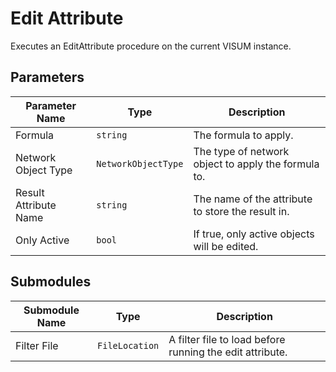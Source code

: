 # Edit Attribute

Executes an EditAttribute procedure on the current VISUM instance.

## Parameters

| Parameter Name | Type | Description |
|----------------|------|-------------|
|Formula|`string`| The formula to apply.|
|Network Object Type|`NetworkObjectType`| The type of network object to apply the formula to.|
|Result Attribute Name|`string`| The name of the attribute to store the result in.|
|Only Active|`bool`| If true, only active objects will be edited.|

## Submodules

| Submodule Name | Type | Description |
|----------------|------|-------------|
|Filter File|`FileLocation`| A filter file to load before running the edit attribute.|

